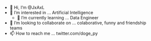 - 👋 Hi, I’m @JxAxL
- 👀 I’m interested in ... Artificial Intelligence
  - 🌱 I’m currently learning ... Data Engineer
- 💞️ I’m looking to collaborate on ... colaborative, funny and friendship teams
- 📫 How to reach me ... twitter.com/doge_py

<!---
JxAxL/JxAxL is a ✨ special ✨ repository because its `README.md` (this file) appears on your GitHub profile.
You can click the Preview link to take a look at your changes.
--->
